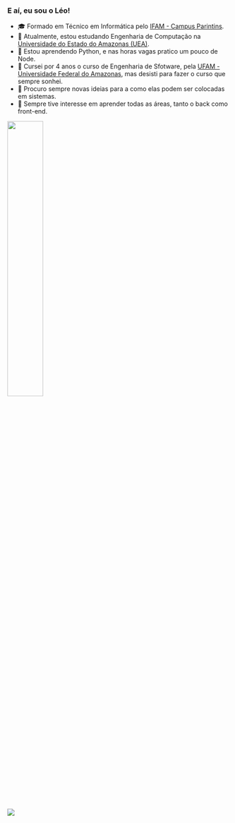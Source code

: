 ### E aí, eu sou o Léo!

- 🎓 Formado em Técnico em Informática pelo <a href=https://www.ifam.edu.br>IFAM - Campus Parintins</a>.
- 🔭 Atualmente, estou estudando Engenharia de Computação na <a href=https://www1.uea.edu.br/>Universidade do Estado do Amazonas (UEA)</a>.
- 🌱 Estou aprendendo Python, e nas horas vagas pratico um pouco de Node.
- 🤔 Cursei por 4 anos o curso de Engenharia de Sfotware, pela <a href=https://www.ufam.edu.br>UFAM - Universidade Federal do Amazonas</a>, mas desisti para fazer o curso que sempre sonhei.
- 🤔 Procuro sempre novas ideias para a como elas podem ser colocadas em sistemas. 
- 🤔 Sempre tive interesse em aprender todas as áreas, tanto o back como front-end.


<div>
  <img width="40%" src="https://github-readme-stats.vercel.app/api?username=leomartins98&show_icons=true&theme=dark"><br>
  <img src="https://github-readme-stats.vercel.app/api/top-langs/?username=leomartins98&layout=compact&theme=dark">
</div>
